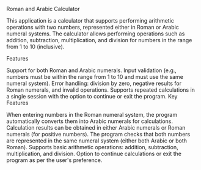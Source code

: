 Roman and Arabic Calculator

This application is a calculator that supports performing arithmetic operations with two numbers, represented either in Roman or Arabic numeral systems. The calculator allows performing operations such as addition, subtraction, multiplication, and division for numbers in the range from 1 to 10 (inclusive).

Features

Support for both Roman and Arabic numerals.
Input validation (e.g., numbers must be within the range from 1 to 10 and must use the same numeral system).
Error handling: division by zero, negative results for Roman numerals, and invalid operations.
Supports repeated calculations in a single session with the option to continue or exit the program.
Key Features

When entering numbers in the Roman numeral system, the program automatically converts them into Arabic numerals for calculations.
Calculation results can be obtained in either Arabic numerals or Roman numerals (for positive numbers).
The program checks that both numbers are represented in the same numeral system (either both Arabic or both Roman).
Supports basic arithmetic operations: addition, subtraction, multiplication, and division.
Option to continue calculations or exit the program as per the user's preference.
